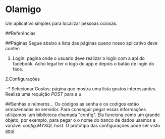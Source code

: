 # Olamigo
Um aplicativo simples para localizar pessoas ociosas.

##Referências

##Páginas
Segue abaixo a lista das páginas queno nosso aplicativo deve conter:

1. Login: pagina onde o usuario deve realizar o login com a api do facebook. Acho legal ter o logo do app e depois o batão de login do face.

2.Configurações

⋅⋅* Selecionar Gostos: página que mostra uma lista gostos interessantes. Realiza uma requição *POST* para a u

##Senhas e números...
Os códigos as senha e os codigos estão armazenadas no servidor. Para conseguir pegar essas informações utilizamos ium biblioteca chamada "config". Ela funciona como um grande objeto, por exemplo, para pegar o o nome do banco de dados usamos a variável *config.MYSQL.host*. O protótipo das configurações pode ser visto [aqui](server/config/default.json.example).

